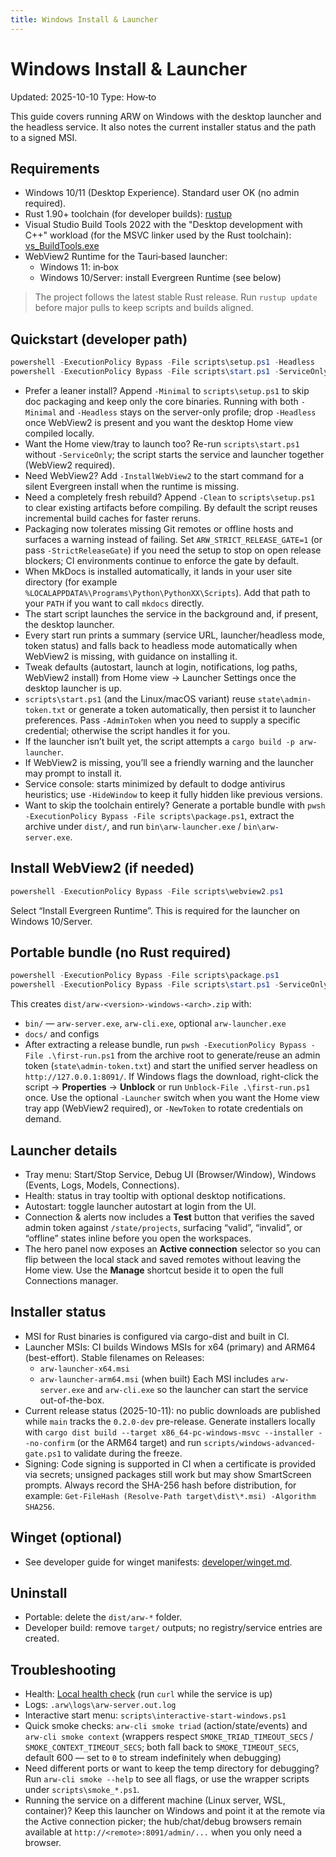 ```yaml
---
title: Windows Install & Launcher
---
```


# Windows Install & Launcher
Updated: 2025-10-10
Type: How‑to

This guide covers running ARW on Windows with the desktop launcher and the headless service. It also notes the current installer status and the path to a signed MSI.

## Requirements

- Windows 10/11 (Desktop Experience). Standard user OK (no admin required).
- Rust 1.90+ toolchain (for developer builds): [rustup](https://rustup.rs)
- Visual Studio Build Tools 2022 with the "Desktop development with C++" workload (for the MSVC linker used by the Rust toolchain): [vs_BuildTools.exe](https://aka.ms/vs/17/release/vs_BuildTools.exe)
- WebView2 Runtime for the Tauri‑based launcher:
  - Windows 11: in‑box
  - Windows 10/Server: install Evergreen Runtime (see below)

> The project follows the latest stable Rust release. Run `rustup update` before major pulls to keep scripts and builds aligned.

## Quickstart (developer path)

```powershell
powershell -ExecutionPolicy Bypass -File scripts\setup.ps1 -Headless
powershell -ExecutionPolicy Bypass -File scripts\start.ps1 -ServiceOnly -WaitHealth
```

- Prefer a leaner install? Append `-Minimal` to `scripts\setup.ps1` to skip doc packaging and keep only the core binaries. Running with both `-Minimal` and `-Headless` stays on the server-only profile; drop `-Headless` once WebView2 is present and you want the desktop Home view compiled locally.
- Want the Home view/tray to launch too? Re-run `scripts\start.ps1` without `-ServiceOnly`; the script starts the service and launcher together (WebView2 required).
- Need WebView2? Add `-InstallWebView2` to the start command for a silent Evergreen install when the runtime is missing.
- Need a completely fresh rebuild? Append `-Clean` to `scripts\setup.ps1` to clear existing artifacts before compiling. By default the script reuses incremental build caches for faster reruns.
- Packaging now tolerates missing Git remotes or offline hosts and surfaces a warning instead of failing. Set `ARW_STRICT_RELEASE_GATE=1` (or pass `-StrictReleaseGate`) if you need the setup to stop on open release blockers; CI environments continue to enforce the gate by default.
- When MkDocs is installed automatically, it lands in your user site directory (for example `%LOCALAPPDATA%\Programs\Python\PythonXX\Scripts`). Add that path to your `PATH` if you want to call `mkdocs` directly.
- The start script launches the service in the background and, if present, the desktop launcher.
- Every start run prints a summary (service URL, launcher/headless mode, token status) and falls back to headless mode automatically when WebView2 is missing, with guidance on installing it.
- Tweak defaults (autostart, launch at login, notifications, log paths, WebView2 install) from Home view → Launcher Settings once the desktop launcher is up.
- `scripts\start.ps1` (and the Linux/macOS variant) reuse `state\admin-token.txt` or generate a token automatically, then persist it to launcher preferences. Pass `-AdminToken` when you need to supply a specific credential; otherwise the script handles it for you.
- If the launcher isn’t built yet, the script attempts a `cargo build -p arw-launcher`.
- If WebView2 is missing, you’ll see a friendly warning and the launcher may prompt to install it.
- Service console: starts minimized by default to dodge antivirus heuristics; use `-HideWindow` to keep it fully hidden like previous versions.
- Want to skip the toolchain entirely? Generate a portable bundle with `pwsh -ExecutionPolicy Bypass -File scripts\package.ps1`, extract the archive under `dist/`, and run `bin\arw-launcher.exe` / `bin\arw-server.exe`.

## Install WebView2 (if needed)

```powershell
powershell -ExecutionPolicy Bypass -File scripts\webview2.ps1
```
Select “Install Evergreen Runtime”. This is required for the launcher on Windows 10/Server.

## Portable bundle (no Rust required)

```powershell
powershell -ExecutionPolicy Bypass -File scripts\package.ps1
powershell -ExecutionPolicy Bypass -File scripts\start.ps1 -ServiceOnly -UseDist -WaitHealth
```
This creates `dist/arw-<version>-windows-<arch>.zip` with:
- `bin/` — `arw-server.exe`, `arw-cli.exe`, optional `arw-launcher.exe`
- `docs/` and configs
- After extracting a release bundle, run `pwsh -ExecutionPolicy Bypass -File .\first-run.ps1` from the archive root to generate/reuse an admin token (`state\admin-token.txt`) and start the unified server headless on `http://127.0.0.1:8091/`. If Windows flags the download, right-click the script -> **Properties** -> **Unblock** or run `Unblock-File .\first-run.ps1` once. Use the optional `-Launcher` switch when you want the Home view tray app (WebView2 required), or `-NewToken` to rotate credentials on demand.

## Launcher details

- Tray menu: Start/Stop Service, Debug UI (Browser/Window), Windows (Events, Logs, Models, Connections).
- Health: status in tray tooltip with optional desktop notifications.
- Autostart: toggle launcher autostart at login from the UI.
- Connection & alerts now includes a **Test** button that verifies the saved admin token against `/state/projects`, surfacing “valid”, “invalid”, or “offline” states inline before you open the workspaces.
- The hero panel now exposes an **Active connection** selector so you can flip between the local stack and saved remotes without leaving the Home view. Use the **Manage** shortcut beside it to open the full Connections manager.

## Installer status

- MSI for Rust binaries is configured via cargo-dist and built in CI.
- Launcher MSIs: CI builds Windows MSIs for x64 (primary) and ARM64 (best-effort). Stable filenames on Releases:
  - `arw-launcher-x64.msi`
  - `arw-launcher-arm64.msi` (when built)
  Each MSI includes `arw-server.exe` and `arw-cli.exe` so the launcher can start the service out-of-the-box.
- Current release status (2025-10-11): no public downloads are published while `main` tracks the `0.2.0-dev` pre-release. Generate installers locally with `cargo dist build --target x86_64-pc-windows-msvc --installer --no-confirm` (or the ARM64 target) and run `scripts/windows-advanced-gate.ps1` to validate during the freeze.
- Signing: Code signing is supported in CI when a certificate is provided via secrets; unsigned packages still work but may show SmartScreen prompts. Always record the SHA-256 hash before distribution, for example: `Get-FileHash (Resolve-Path target\dist\*.msi) -Algorithm SHA256`.

## Winget (optional)

- See developer guide for winget manifests: [developer/winget.md](../developer/winget.md).

## Uninstall

- Portable: delete the `dist/arw-*` folder.
- Developer build: remove `target/` outputs; no registry/service entries are created.

## Troubleshooting

- Health: [Local health check](http://127.0.0.1:8091/healthz) (run `curl` while the service is up)
- Logs: `.arw\logs\arw-server.out.log`
- Interactive start menu: `scripts\interactive-start-windows.ps1`
- Quick smoke checks: `arw-cli smoke triad` (action/state/events) and `arw-cli smoke context` (wrappers respect `SMOKE_TRIAD_TIMEOUT_SECS` / `SMOKE_CONTEXT_TIMEOUT_SECS`; both fall back to `SMOKE_TIMEOUT_SECS`, default 600 — set to `0` to stream indefinitely when debugging)
- Need different ports or want to keep the temp directory for debugging? Run `arw-cli smoke --help` to see all flags, or use the wrapper scripts under `scripts\smoke_*.ps1`.
- Running the service on a different machine (Linux server, WSL, container)? Keep this launcher on Windows and point it at the remote via the Active connection picker; the hub/chat/debug browsers remain available at `http://<remote>:8091/admin/...` when you only need a browser.
